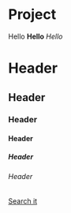 # Project 
Hello
**Hello**
_Hello_
# Header
## Header
### Header
#### Header
##### Header
###### Header
[Search it](www.google.de/)
